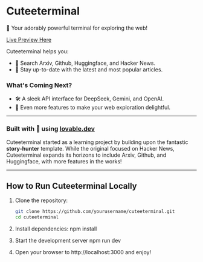 # Cuteeterminal  
🚀 Your adorably powerful terminal for exploring the web!  

[Live Preview Here](https://preview--cuteeterminal-001.lovable.app/)  

Cuteeterminal helps you:  
- 🌟 Search Arxiv, Github, Huggingface, and Hacker News.  
- 📖 Stay up-to-date with the latest and most popular articles.  

### What's Coming Next?  
- 🛠️ A sleek API interface for DeepSeek, Gemini, and OpenAI.  
- 🌈 Even more features to make your web exploration delightful.  

---

### Built with 💖 using [lovable.dev](https://lovable.dev)  

Cuteeterminal started as a learning project by building upon the fantastic **story-hunter** template. While the original focused on Hacker News, Cuteeterminal expands its horizons to include Arxiv, Github, and Huggingface, with more features in the works!  

---

## How to Run Cuteeterminal Locally  
1. Clone the repository:  
   ```sh
   git clone https://github.com/yourusername/cuteeterminal.git
   cd cuteeterminal

2. Install dependencies:
    npm install

3. Start the development server
    npm run dev

4. Open your browser to http://localhost:3000 and enjoy!


